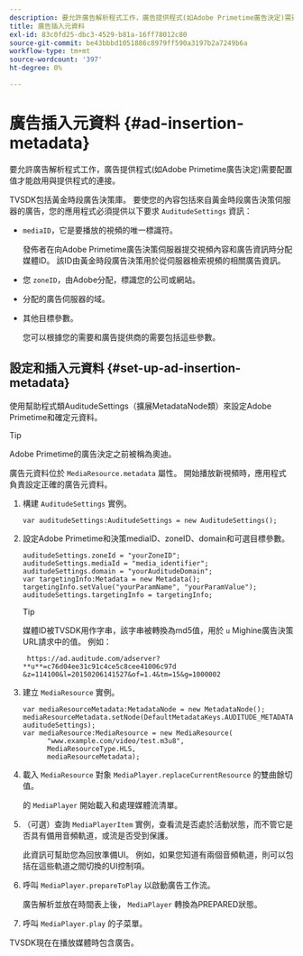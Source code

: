 ```yaml
---
description: 要允許廣告解析程式工作，廣告提供程式(如Adobe Primetime廣告決定)需要配置值才能啟用與提供程式的連接。
title: 廣告插入元資料
exl-id: 83c0fd25-dbc3-4529-b81a-16ff78012c80
source-git-commit: be43bbbd1051886c8979ff590a3197b2a7249b6a
workflow-type: tm+mt
source-wordcount: '397'
ht-degree: 0%

---
```


# 廣告插入元資料 {#ad-insertion-metadata}

要允許廣告解析程式工作，廣告提供程式(如Adobe Primetime廣告決定)需要配置值才能啟用與提供程式的連接。

TVSDK包括黃金時段廣告決策庫。 要使您的內容包括來自黃金時段廣告決策伺服器的廣告，您的應用程式必須提供以下要求 `AuditudeSettings` 資訊：

* `mediaID`，它是要播放的視頻的唯一標識符。

   發佈者在向Adobe Primetime廣告決策伺服器提交視頻內容和廣告資訊時分配媒體ID。 該ID由黃金時段廣告決策用於從伺服器檢索視頻的相關廣告資訊。

* 您 `zoneID`，由Adobe分配，標識您的公司或網站。
* 分配的廣告伺服器的域。
* 其他目標參數。

   您可以根據您的需要和廣告提供商的需要包括這些參數。

## 設定和插入元資料 {#set-up-ad-insertion-metadata}

使用幫助程式類AuditudeSettings（擴展MetadataNode類）來設定Adobe Primetime和確定元資料。

>[!TIP]
>
>Adobe Primetime的廣告決定之前被稱為奧迪。

廣告元資料位於 `MediaResource.metadata` 屬性。 開始播放新視頻時，應用程式負責設定正確的廣告元資料。

1. 構建 `AuditudeSettings` 實例。

   ```
   var auditudeSettings:AuditudeSettings = new AuditudeSettings();
   ```

1. 設定Adobe Primetime和決策mediaID、zoneID、domain和可選目標參數。

   ```
   auditudeSettings.zoneId = "yourZoneID"; 
   auditudeSettings.mediaId = "media_identifier"; 
   auditudeSettings.domain = "yourAuditudeDomain"; 
   var targetingInfo:Metadata = new Metadata(); 
   targetingInfo.setValue("yourParamName", "yourParamValue"); 
   auditudeSettings.targetingInfo = targetingInfo;
   ```

   >[!TIP]
   >
   >媒體ID被TVSDK用作字串，該字串被轉換為md5值，用於 `u` Mighine廣告決策URL請求中的值。 例如：
   >
   >
   >` https://ad.auditude.com/adserver? **u**=c76d04ee31c91c4ce5c8cee41006c97d &z=114100&l=20150206141527&of=1.4&tm=15&g=1000002`

1. 建立 `MediaResource` 實例。

   ```
   var mediaResourceMetadata:MetadataNode = new MetadataNode(); 
   mediaResourceMetadata.setNode(DefaultMetadataKeys.AUDITUDE_METADATA_KEY, auditudeSettings); 
   var mediaResource:MediaResource = new MediaResource( 
         "www.example.com/video/test.m3u8", 
         MediaResourceType.HLS,  
         mediaResourceMetadata);
   ```

1. 載入 `MediaResource` 對象 `MediaPlayer.replaceCurrentResource` 的雙曲餘切值。

   的 `MediaPlayer` 開始載入和處理媒體流清單。

1. （可選）查詢 `MediaPlayerItem` 實例，查看流是否處於活動狀態，而不管它是否具有備用音頻軌道，或流是否受到保護。

   此資訊可幫助您為回放準備UI。 例如，如果您知道有兩個音頻軌道，則可以包括在這些軌道之間切換的UI控制項。

1. 呼叫 `MediaPlayer.prepareToPlay` 以啟動廣告工作流。

   廣告解析並放在時間表上後， `MediaPlayer` 轉換為PREPARED狀態。
1. 呼叫 `MediaPlayer.play` 的子菜單。

TVSDK現在在播放媒體時包含廣告。
